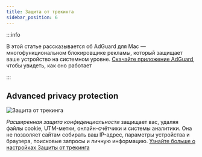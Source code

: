 ```yaml
---
title: Защита от трекинга
sidebar_position: 6
---
```


:::info

В этой статье рассказывается об AdGuard для Mac — многофункциональном блокировщике рекламы, который защищает ваше устройство на системном уровне. [Скачайте приложение AdGuard](https://agrd.io/download-kb-adblock), чтобы увидеть, как оно работает

:::

## Advanced privacy protection

![Защита от трекинга](https://cdn.adtidy.org/content/kb/ad_blocker/mac/stealth.png)

_Расширенная защита конфиденциальности_ защищает вас, удаляя файлы cookie, UTM-метки, онлайн-счётчики и системы аналитики. Она не позволяет сайтам собирать ваш IP-адрес, параметры устройства и браузера, поисковые запросы и личную информацию. [Узнайте больше о настройках Защиты от трекинга](/general/stealth-mode)
